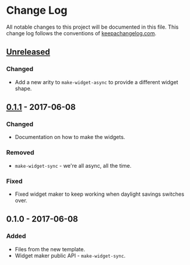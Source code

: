 # Change Log
All notable changes to this project will be documented in this file. This change log follows the conventions of [keepachangelog.com](http://keepachangelog.com/).

## [Unreleased]
### Changed
- Add a new arity to `make-widget-async` to provide a different widget shape.

## [0.1.1] - 2017-06-08
### Changed
- Documentation on how to make the widgets.

### Removed
- `make-widget-sync` - we're all async, all the time.

### Fixed
- Fixed widget maker to keep working when daylight savings switches over.

## 0.1.0 - 2017-06-08
### Added
- Files from the new template.
- Widget maker public API - `make-widget-sync`.

[Unreleased]: https://github.com/your-name/clj-edf/compare/0.1.1...HEAD
[0.1.1]: https://github.com/your-name/clj-edf/compare/0.1.0...0.1.1

